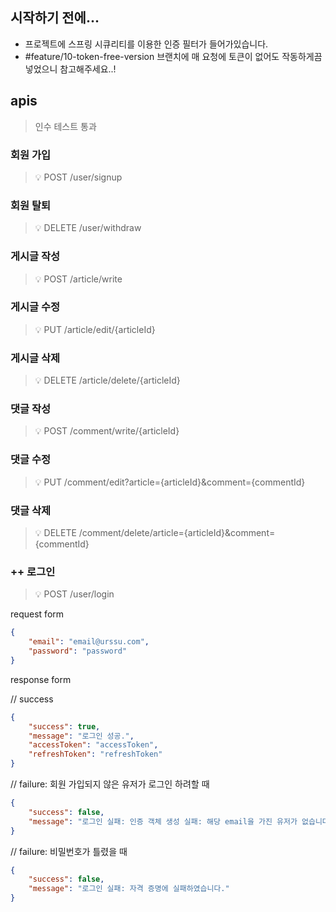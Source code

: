 ## 시작하기 전에...
- 프로젝트에 스프링 시큐리티를 이용한 인증 필터가 들어가있습니다.
- #feature/10-token-free-version 브랜치에 매 요청에 토큰이 없어도 작동하게끔 넣었으니 참고해주세요..!

## apis
> 인수 테스트 통과

### 회원 가입
> 💡 POST /user/signup

### 회원 탈퇴
> 💡 DELETE /user/withdraw

### 게시글 작성
> 💡 POST /article/write

### 게시글 수정
> 💡 PUT /article/edit/{articleId}

### 게시글 삭제
> 💡 DELETE /article/delete/{articleId}

### 댓글 작성
> 💡 POST /comment/write/{articleId}

### 댓글 수정
> 💡 PUT /comment/edit?article={articleId}&comment={commentId}

### 댓글 삭제
> 💡 DELETE /comment/delete/article={articleId}&comment={commentId}

### ++ 로그인
> 💡 POST /user/login

request form
```json
{
    "email": "email@urssu.com",
    "password": "password"
}
```

response form

// success
```json
{
    "success": true,
    "message": "로그인 성공.",
    "accessToken": "accessToken",
    "refreshToken": "refreshToken"
}
```

// failure: 회원 가입되지 않은 유저가 로그인 하려할 때
```json
{
    "success": false,
    "message": "로그인 실패: 인증 객체 생성 실패: 해당 email을 가진 유저가 없습니다."
}
```

// failure: 비밀번호가 틀렸을 때
```json
{
    "success": false,
    "message": "로그인 실패: 자격 증명에 실패하였습니다."
}
```
